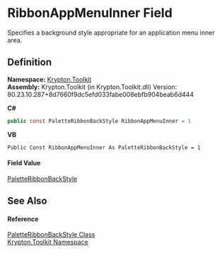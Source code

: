 # RibbonAppMenuInner Field


Specifies a background style appropriate for an application menu inner area.



## Definition
**Namespace:** <a href="79d2eac2-21f4-54ff-7552-b20c33c30600.md">Krypton.Toolkit</a>  
**Assembly:** Krypton.Toolkit (in Krypton.Toolkit.dll) Version: 80.23.10.287+8d7660f9dc5efd033fabe008ebfb904beab6d444

**C#**
``` C#
public const PaletteRibbonBackStyle RibbonAppMenuInner = 1
```
**VB**
``` VB
Public Const RibbonAppMenuInner As PaletteRibbonBackStyle = 1
```



#### Field Value
<a href="d5452c18-02bd-0545-6976-287e4df5184f.md">PaletteRibbonBackStyle</a>

## See Also


#### Reference
<a href="d5452c18-02bd-0545-6976-287e4df5184f.md">PaletteRibbonBackStyle Class</a>  
<a href="79d2eac2-21f4-54ff-7552-b20c33c30600.md">Krypton.Toolkit Namespace</a>  
